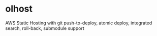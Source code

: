 # olhost
AWS Static Hosting with git push-to-deploy, atomic deploy, integrated search, roll-back, submodule support
